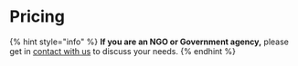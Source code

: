 # Pricing

{% hint style="info" %}
**If you are an NGO or Government agency,** please get in [contact with us](mailto:team@withsempo.com) to discuss your needs.
{% endhint %}



